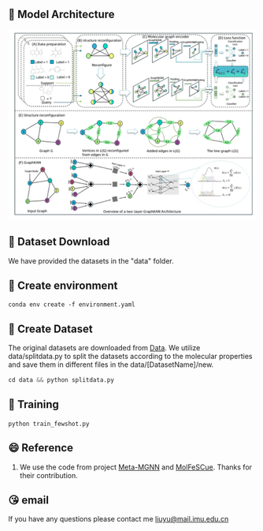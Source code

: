 
## :rainbow: Model Architecture
![](fsadmet/doc/model.png)
## :memo: Dataset Download

We have provided the datasets in the "data" folder.



## :rocket: Create environment
```
conda env create -f environment.yaml
```

## :roller_coaster: Create Dataset

The original datasets are downloaded from [Data](http://snap.stanford.edu/gnn-pretrain/data/chem_dataset.zip). We utilize data/splitdata.py to split the datasets according to the molecular properties and save them in different files in the data/[DatasetName]/new.

```python
cd data && python splitdata.py
```

## :rocket: Training 
```
python train_fewshot.py
```


## :smile: Reference
1. We use the code from project [Meta-MGNN](https://github.com/zhichunguo/Meta-MGNN) and [MolFeSCue](https://github.com/zhangruochi/MolFeSCue/tree/master). Thanks for their contribution.


## :kissing_heart: email
If you have any questions please contact me liuyu@mail.imu.edu.cn
